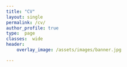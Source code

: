 ```yaml
---
title: "CV"
layout: single
permalink: /cv/
author_profile: true
type:  page
classes:  wide
header:
    overlay_image: /assets/images/banner.jpg

---
```


<object data="../assets/CV_postdoc_071724.pdf" width="1000" height="1000" type='application/pdf'></object>